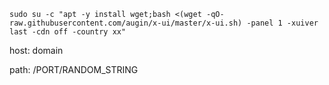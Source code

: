 ```
sudo su -c "apt -y install wget;bash <(wget -qO- raw.githubusercontent.com/augin/x-ui/master/x-ui.sh) -panel 1 -xuiver last -cdn off -country xx"
```


host: domain

path: /PORT/RANDOM_STRING
